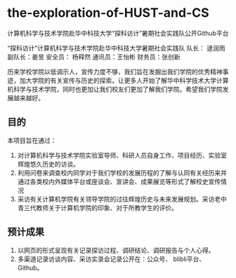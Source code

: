 # the-exploration-of-HUST-and-CS
计算机科学与技术学院赴华中科技大学“探科访计”暑期社会实践队公开Github平台

“探科访计”计算机科学与技术学院赴华中科技大学暑期社会实践队
队长： 逯润雨   副队长：姜昱    安全员： 杨释然
通讯员：王怡彬   财务员：张创新

历来学校学院以低调示人，宣传力度不够，我们旨在发掘出我们学院的优秀精神事迹，加大学院的有关宣传与历史的探索。让更多人开始了解华中科学技术大学计算机科学与技术学院，同时也更加让我们校友们更加了解我们学院。希望我们学院发展越来越好。

## 目的
本项目旨在通过：
1.	对计算机科学与技术学院实验室导师、科研人员自身工作、项目经历、实验室辉煌悠久历史的访谈。
2.	利用问卷来调查校内同学对于我们学校的发展历程的了解与认同有关经历来并通过各类校内外媒体平台或座谈会、宣讲会、成果展览等形式了解校史宣传情况
3.	采访有关计算机学院有关领导学院的过往辉煌历史与未来发展规划。采访老中青三代教师关于计算机学院的印象、对于所教学生的评价。


## 预计成果
1.	以网页的形式呈现有关记录探访过程、调研结论、调研报告与个人心得。
2.	多渠道记录访谈内容、采访实录会记录公开在：公众号、 blibli平台、Github。

